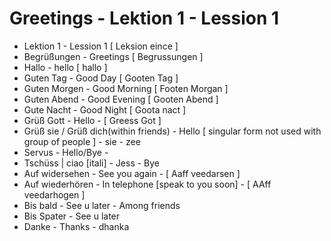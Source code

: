 # Greetings - Lektion 1 - Lession 1
* Lektion 1 - Lession 1 [ Leksion eince ]
* Begrüßungen - Greetings [ Begrussungen ]
* Hallo - hello [ hallo ]
* Guten Tag - Good Day [ Gooten Tag ]
* Guten Morgen - Good Morning [ Footen Morgan ]
* Guten Abend - Good Evening [ Gooten Abend ]
* Gute Nacht - Good Night [ Goota nact ]
* Grüß Gott - Hello - [ Greess Got ]
* Grüß sie / Grüß dich(within friends) - Hello [ singular form not used with group of people ] - sie - zee
* Servus - Hello/Bye - 
* Tschüss | ciao [itali] - Jess - Bye
* Auf widersehen - See you again - [ Aaff veedarsen ]
* Auf wiederhören - In telephone [speak to you soon] - [ AAff veedarhogen ]
* Bis bald - See u later - Among friends
* Bis Spater - See u later
* Danke - Thanks - dhanka